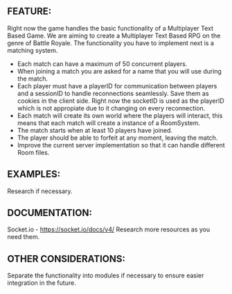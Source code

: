 ## FEATURE:

Right now the game handles the basic functionality of a Multiplayer Text Based Game. We are aiming to create a Multiplayer Text Based RPG on the genre of Battle Royale.
The functionality you have to implement next is a matching system.
- Each match can have a maximum of 50 concurrent players.
- When joining a match you are asked for a name that you will use during the match.
- Each player must have a playerID for communication between players and a sessionID to handle reconnections seamlessly. Save them as cookies in the client side. Right now the socketID is used as the playerID which is not appropiate due to it changing on every reconnection.
- Each match will create its own world where the players will interact, this means that each match will create a instance of a RoomSystem.
- The match starts when at least 10 players have joined.
- The player should be able to forfeit at any moment, leaving the match.
- Improve the current server implementation so that it can handle different Room files.

## EXAMPLES:

Research if necessary.

## DOCUMENTATION:

Socket.io - https://socket.io/docs/v4/
Research more resources as you need them.

## OTHER CONSIDERATIONS:

Separate the functionality into modules if necessary to ensure easier integration in the future.
